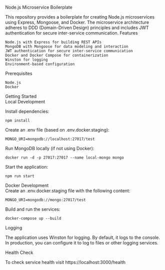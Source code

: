 Node.js Microservice Boilerplate

This repository provides a boilerplate for creating Node.js microservices using Express, Mongoose, and Docker. The microservice architecture adheres to DDD (Domain-Driven Design) principles and includes JWT authentication for secure inter-service communication.
Features

    Node.js with Express for building REST APIs
    MongoDB with Mongoose for data modeling and interaction
    JWT authentication for secure inter-service communication
    Docker and Docker Compose for containerization
    Winston for logging
    Environment-based configuration

Prerequisites

    Node.js
    Docker

Getting Started  
    Local Development  

Install dependencies:  
  
```
npm install
```  
Create an .env file (based on .env.docker.staging):
    
```
MONGO_URI=mongodb://localhost:27017/test
``` 
   
Run MongoDB locally (if not using Docker):  
```
docker run -d -p 27017:27017 --name local-mongo mongo
```  
    
Start the application:  
```
npm run start
```  
  
Docker Development  
  Create an .env.docker.staging file with the following content:  
```  
MONGO_URI=mongodb://mongo:27017/test
 ```  
    
Build and run the services:  
```
docker-compose up --build
```  
  
Logging  
  
The application uses Winston for logging. By default, it logs to the console. In production, you can configure it to log to files or other logging services.


Health Check

To check service health visit https://localhost:3000/health